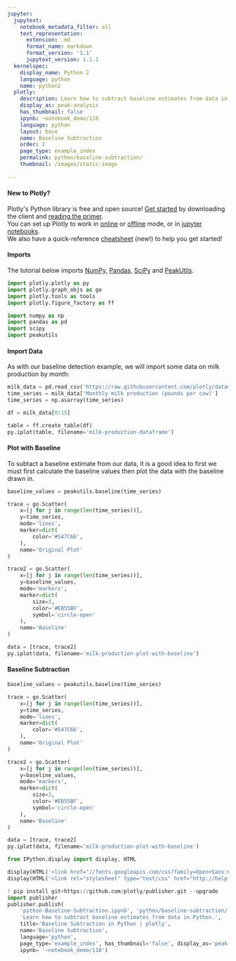 ```yaml
---
jupyter:
  jupytext:
    notebook_metadata_filter: all
    text_representation:
      extension: .md
      format_name: markdown
      format_version: '1.1'
      jupytext_version: 1.1.1
  kernelspec:
    display_name: Python 2
    language: python
    name: python2
  plotly:
    description: Learn how to subtract baseline estimates from data in Python.
    display_as: peak-analysis
    has_thumbnail: false
    ipynb: ~notebook_demo/118
    language: python
    layout: base
    name: Baseline Subtraction
    order: 2
    page_type: example_index
    permalink: python/baseline-subtraction/
    thumbnail: /images/static-image
    
---
```


#### New to Plotly?
Plotly's Python library is free and open source! [Get started](https://plot.ly/python/getting-started/) by downloading the client and [reading the primer](https://plot.ly/python/getting-started/).
<br>You can set up Plotly to work in [online](https://plot.ly/python/getting-started/#initialization-for-online-plotting) or [offline](https://plot.ly/python/getting-started/#initialization-for-offline-plotting) mode, or in [jupyter notebooks](https://plot.ly/python/getting-started/#start-plotting-online).
<br>We also have a quick-reference [cheatsheet](https://images.plot.ly/plotly-documentation/images/python_cheat_sheet.pdf) (new!) to help you get started!


#### Imports
The tutorial below imports [NumPy](http://www.numpy.org/), [Pandas](https://plot.ly/pandas/intro-to-pandas-tutorial/), [SciPy](https://www.scipy.org/) and [PeakUtils](http://pythonhosted.org/PeakUtils/).

```python
import plotly.plotly as py
import plotly.graph_objs as go
import plotly.tools as tools
import plotly.figure_factory as ff

import numpy as np
import pandas as pd
import scipy
import peakutils
```

#### Import Data
As with our baseline detection example, we will import some data on milk production by month:

```python
milk_data = pd.read_csv('https://raw.githubusercontent.com/plotly/datasets/master/monthly-milk-production-pounds.csv')
time_series = milk_data['Monthly milk production (pounds per cow)']
time_series = np.asarray(time_series)

df = milk_data[0:15]

table = ff.create_table(df)
py.iplot(table, filename='milk-production-dataframe')
```

#### Plot with Baseline
To subtact a baseline estimate from our data, it is a good idea to first we must first calculate the baseline values then plot the data with the baseline drawn in.

```python
baseline_values = peakutils.baseline(time_series)

trace = go.Scatter(
    x=[j for j in range(len(time_series))],
    y=time_series,
    mode='lines',
    marker=dict(
        color='#547C66',
    ),
    name='Original Plot'
)

trace2 = go.Scatter(
    x=[j for j in range(len(time_series))],
    y=baseline_values,
    mode='markers',
    marker=dict(
        size=3,
        color='#EB55BF',
        symbol='circle-open'
    ),
    name='Baseline'
)

data = [trace, trace2]
py.iplot(data, filename='milk-production-plot-with-baseline')
```

#### Baseline Subtraction

```python
baseline_values = peakutils.baseline(time_series)

trace = go.Scatter(
    x=[j for j in range(len(time_series))],
    y=time_series,
    mode='lines',
    marker=dict(
        color='#547C66',
    ),
    name='Original Plot'
)

trace2 = go.Scatter(
    x=[j for j in range(len(time_series))],
    y=baseline_values,
    mode='markers',
    marker=dict(
        size=3,
        color='#EB55BF',
        symbol='circle-open'
    ),
    name='Baseline'
)

data = [trace, trace2]
py.iplot(data, filename='milk-production-plot-with-baseline')
```

```python
from IPython.display import display, HTML

display(HTML('<link href="//fonts.googleapis.com/css?family=Open+Sans:600,400,300,200|Inconsolata|Ubuntu+Mono:400,700" rel="stylesheet" type="text/css" />'))
display(HTML('<link rel="stylesheet" type="text/css" href="http://help.plot.ly/documentation/all_static/css/ipython-notebook-custom.css">'))

! pip install git+https://github.com/plotly/publisher.git --upgrade
import publisher
publisher.publish(
    'python-Baseline-Subtraction.ipynb', 'python/baseline-subtraction/', 'Baseline Subtraction | plotly',
    'Learn how to subtract baseline estimates from data in Python.',
    title='Baseline Subtraction in Python | plotly',
    name='Baseline Subtraction',
    language='python',
    page_type='example_index', has_thumbnail='false', display_as='peak-analysis', order=2,
    ipynb= '~notebook_demo/118')
```

```python

```
